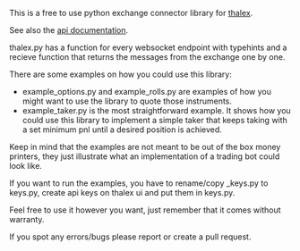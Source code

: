 This is a free to use python exchange connector library for [thalex](https://www.thalex.com).

See also the [api documentation](https://www.thalex.com/docs/).

thalex.py has a function for every websocket endpoint with typehints and a recieve function 
that returns the messages from the exchange one by one.

There are some examples on how you could use this library:
- example_options.py and example_rolls.py are examples of how you might want to use the library to
quote those instruments.
- example_taker.py is the most straightforward example. It shows how you could use this library to implement a 
simple taker that keeps taking with a set minimum pnl until a desired position is achieved.

Keep in mind that the examples are not meant to be out of the box money printers, 
they just illustrate what an implementation of a trading bot could look like.

If you want to run the examples, you have to rename/copy _keys.py to keys.py, 
create api keys on thalex ui and put them in keys.py.

Feel free to use it however you want, just remember that it comes without warranty.

If you spot any errors/bugs please report or create a pull request.
